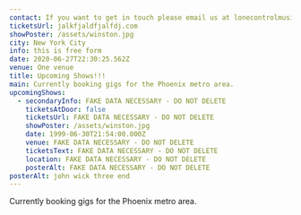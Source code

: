 ```yaml
---
contact: If you want to get in touch please email us at lonecontrolmusic@gmail.com
ticketsUrl: jalkfjaldfjalfdj.com
showPoster: /assets/winston.jpg
city: New York City
info: this is free form
date: 2020-06-27T22:30:25.562Z
venue: One venue
title: Upcoming Shows!!!
main: Currently booking gigs for the Phoenix metro area.
upcomingShows:
  - secondaryInfo: FAKE DATA NECESSARY - DO NOT DELETE
    ticketsAtDoor: false
    ticketsUrl: FAKE DATA NECESSARY - DO NOT DELETE
    showPoster: /assets/winston.jpg
    date: 1999-06-30T21:54:00.000Z
    venue: FAKE DATA NECESSARY - DO NOT DELETE
    ticketsText: FAKE DATA NECESSARY - DO NOT DELETE
    location: FAKE DATA NECESSARY - DO NOT DELETE
    posterAlt: FAKE DATA NECESSARY - DO NOT DELETE
posterAlt: john wick three end
---
```

Currently booking gigs for the Phoenix metro area.